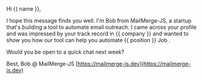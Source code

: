 Hi {{ name }},

I hope this message finds you well. I'm Bob from MailMerge-JS, a startup that's building a tool to automate email outreach.
I came across your profile and was impressed by your track record in {{ company }} and wanted to show
you how our tool can help you automate {{ position }} Job .

Would you be open to a quick chat next week?

Best,
Bob @ MailMerge-JS
[https://mailmerge-js.dev](https://mailmerge-js.dev)
